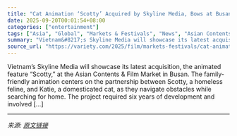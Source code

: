 ```yaml
---
title: "Cat Animation ‘Scotty’ Acquired by Skyline Media, Bows at Busan Market (EXCLUSIVE)"
date: 2025-09-20T00:01:54+08:00
categories: ["entertainment"]
tags: ["Asia", "Global", "Markets & Festivals", "News", "Asian Contents & Film Market", "Busan International Film Festival", "Scotty", "Skyline Media"]
summary: "Vietnam&#8217;s Skyline Media will showcase its latest acquisition, the animated feature &#8220;Scotty,&#8221; at the Asian Contents &#38; Film Market in Busan. The family-friendly animation centers o"
source_url: "https://variety.com/2025/film/markets-festivals/cat-animation-scotty-skyline-media-busan-market-1236524773/"
---
```


Vietnam&#8217;s Skyline Media will showcase its latest acquisition, the animated feature &#8220;Scotty,&#8221; at the Asian Contents &#38; Film Market in Busan. The family-friendly animation centers on the partnership between Scotty, a homeless feline, and Katie, a domesticated cat, as they navigate obstacles while searching for home. The project required six years of development and involved [&#8230;]

---

*来源: [原文链接](https://variety.com/2025/film/markets-festivals/cat-animation-scotty-skyline-media-busan-market-1236524773/)*
